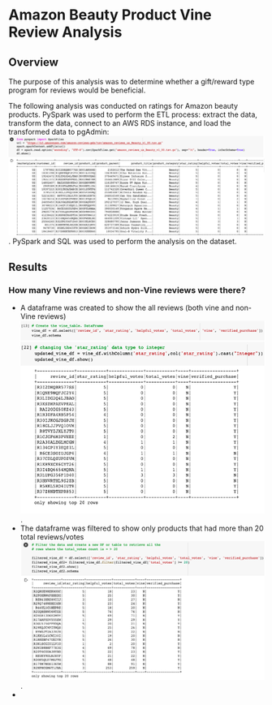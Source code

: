# **Amazon Beauty Product Vine Review Analysis**

## **Overview**
The purpose of this analysis was to determine whether a gift/reward type program for reviews would be beneficial. 

The following analysis was conducted on ratings for Amazon beauty products. PySpark was used to perform the ETL process: extract the data, transform the data, connect to an AWS RDS instance, and load the transformed data to pgAdmin: ![dataset](https://github.com/tutran90/Amazon_Vine_Analysis/blob/main/Amazon_Beauty_Products_Data.png).
PySpark and SQL was used to perform the analysis on the dataset. 

## **Results**

### How many Vine reviews and non-Vine reviews were there? 
- A dataframe was created to show the all reviews (both vine and non-Vine reviews) ![code](https://github.com/tutran90/Amazon_Vine_Analysis/blob/main/Creating_vine_df.png) ![dataframe](https://github.com/tutran90/Amazon_Vine_Analysis/blob/main/Vine_DF.png). 
- The dataframe was filtered to show only products that had more than 20 total reviews/votes ![dataframe](https://github.com/tutran90/Amazon_Vine_Analysis/blob/main/filtered_vine_df.png).
- 
